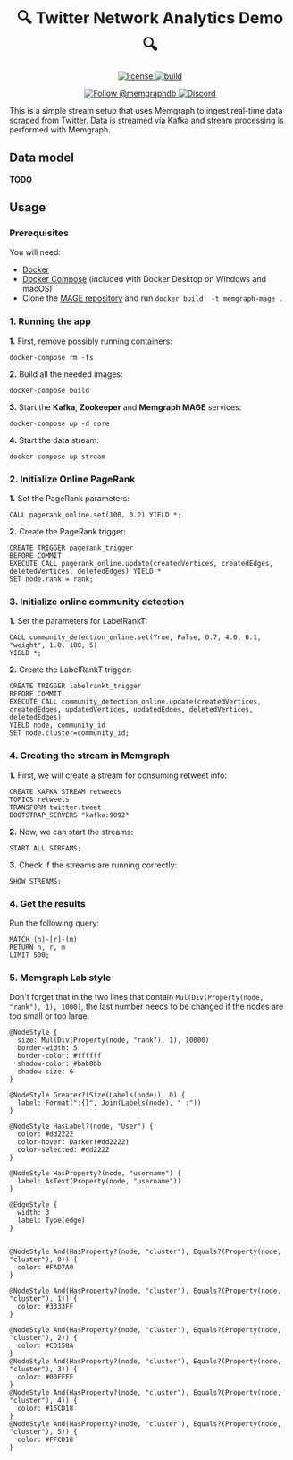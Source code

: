 <h1 align="center">
 🔍 Twitter Network Analytics Demo 🔍
</h1>

<p align="center">
  <a href="https://github.com/g-despot/twitter-network-analysis/blob/main/LICENSE">
    <img src="https://img.shields.io/github/license/g-despot/twitter-network-analysis" alt="license" title="license"/>
  </a>
  <a href="https://github.com/g-despot/twitter-network-analysis">
    <img src="https://img.shields.io/badge/PRs-welcome-brightgreen.svg" alt="build" title="build"/>
  </a>
</p>

<p align="center">
  <a href="https://twitter.com/intent/follow?screen_name=memgraphdb">
    <img src="https://img.shields.io/badge/Twitter-1DA1F2?style=for-the-badge&logo=twitter&logoColor=white" alt="Follow @memgraphdb"/>
  </a>
  <a href="https://memgr.ph/join-discord">
    <img src="https://img.shields.io/badge/Discord-7289DA?style=for-the-badge&logo=discord&logoColor=white" alt="Discord"/>
  </a>
</p>

This is a simple stream setup that uses Memgraph to ingest real-time data scraped from Twitter. 
Data is streamed via Kafka and stream processing is performed with Memgraph.

## Data model

**TODO**

## Usage

### Prerequisites

You will need:
* [Docker](https://docs.docker.com/get-docker/)
* [Docker Compose](https://docs.docker.com/compose/install/) (included with
  Docker Desktop on Windows and macOS)
* Clone the [MAGE repository](https://github.com/memgraph/mage) and run `docker build  -t memgraph-mage .`

### 1. Running the app

**1.** First, remove possibly running containers:

```
docker-compose rm -fs
```

**2.** Build all the needed images:

```
docker-compose build
```

**3.** Start the **Kafka**, **Zookeeper** and **Memgraph MAGE** services:

```
docker-compose up -d core
```

**4.** Start the data stream:

```
docker-compose up stream
```

### 2. Initialize Online PageRank

**1.** Set the PageRank parameters:

```cypher
CALL pagerank_online.set(100, 0.2) YIELD *;
```

**2.** Create the PageRank trigger:

```cypher
CREATE TRIGGER pagerank_trigger
BEFORE COMMIT
EXECUTE CALL pagerank_online.update(createdVertices, createdEdges, deletedVertices, deletedEdges) YIELD *
SET node.rank = rank;
```

### 3. Initialize online community detection 

**1.** Set the parameters for LabelRankT:
```cypher
CALL community_detection_online.set(True, False, 0.7, 4.0, 0.1, "weight", 1.0, 100, 5)
YIELD *;
```

**2.** Create the LabelRankT trigger:
```cypher
CREATE TRIGGER labelrankt_trigger 
BEFORE COMMIT
EXECUTE CALL community_detection_online.update(createdVertices, createdEdges, updatedVertices, updatedEdges, deletedVertices, deletedEdges) 
YIELD node, community_id
SET node.cluster=community_id;

```

### 4. Creating the stream in Memgraph

**1.** First, we will create a stream for consuming retweet info:

```cypher
CREATE KAFKA STREAM retweets 
TOPICS retweets 
TRANSFORM twitter.tweet 
BOOTSTRAP_SERVERS "kafka:9092"
```

**2.** Now, we can start the streams:

```cypher
START ALL STREAMS;
```

**3.** Check if the streams are running correctly:

```cypher
SHOW STREAMS;
```
### 4. Get the results

Run the following query:

```cypher
MATCH (n)-[r]-(m) 
RETURN n, r, m 
LIMIT 500;
```


### 5. Memgraph Lab style

Don't forget that in the two lines that contain `Mul(Div(Property(node, "rank"), 1), 1000)`, 
the last number needs to be changed if the nodes are too small or too large.

```
@NodeStyle {
  size: Mul(Div(Property(node, "rank"), 1), 10000)
  border-width: 5
  border-color: #ffffff
  shadow-color: #bab8bb
  shadow-size: 6
}

@NodeStyle Greater?(Size(Labels(node)), 0) {
  label: Format(":{}", Join(Labels(node), " :"))
}

@NodeStyle HasLabel?(node, "User") {
  color: #dd2222
  color-hover: Darker(#dd2222)
  color-selected: #dd2222
}

@NodeStyle HasProperty?(node, "username") {
  label: AsText(Property(node, "username"))
}

@EdgeStyle {
  width: 3
  label: Type(edge)
}


@NodeStyle And(HasProperty?(node, "cluster"), Equals?(Property(node, "cluster"), 0)) {
  color: #FAD7A0
}

@NodeStyle And(HasProperty?(node, "cluster"), Equals?(Property(node, "cluster"), 1)) {
  color: #3333FF
}

@NodeStyle And(HasProperty?(node, "cluster"), Equals?(Property(node, "cluster"), 2)) {
  color: #CD158A
}
@NodeStyle And(HasProperty?(node, "cluster"), Equals?(Property(node, "cluster"), 3)) {
  color: #00FFFF
}
@NodeStyle And(HasProperty?(node, "cluster"), Equals?(Property(node, "cluster"), 4)) {
  color: #15CD18
}
@NodeStyle And(HasProperty?(node, "cluster"), Equals?(Property(node, "cluster"), 5)) {
  color: #FFCD18
}


```

